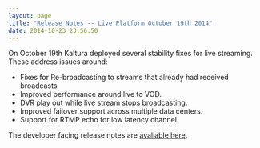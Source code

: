 ```yaml
---
layout: page
title: "Release Notes -- Live Platform October 19th 2014"
date: 2014-10-23 23:56:50
---
```


<p class="p1">
  On October 19th Kaltura deployed several stability fixes for live streaming. These address issues around: 
</p>

*   Fixes for Re-broadcasting to streams that already had received broadcasts  
*   Improved performance around live to VOD.
*   DVR play out while live stream stops broadcasting.
*   Improved failover support across multiple data centers.
*   Support for RTMP echo for low latency channel. 

<p class="p1">
  The developer facing release notes are <a href="https://github.com/kaltura/media-server/releases/tag/rel-3.0.9.12.5" target="_blank" title="github release notes">avaliable here</a>.
</p>